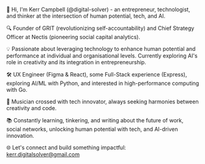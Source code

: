 🚀 Hi, I'm Kerr Campbell (@digital-solver) - an entrepreneur, technologist, and thinker at the intersection of human potential, tech, and AI.

🔍 Founder of GRIT (revolutionizing self-accountability) and Chief Strategy Officer at Nectis (pioneering social capital analytics).

💡 Passionate about leveraging technology to enhance human potential and performance at individual and organisational levels. Currently exploring AI's role in creativity and its integration in entrepreneurship.

🛠️ UX Engineer (Figma & React), some Full-Stack experience (Express), exploring AI/ML with Python, and interested in high-performance computing with Go.

🎵 Musician crossed with tech innovator, always seeking harmonies between creativity and code.

📚 Constantly learning, tinkering, and writing about the future of work, social networks, unlocking human potential with tech, and AI-driven innovation.

🌐 Let's connect and build something impactful: kerr.digitalsolver@gmail.com
